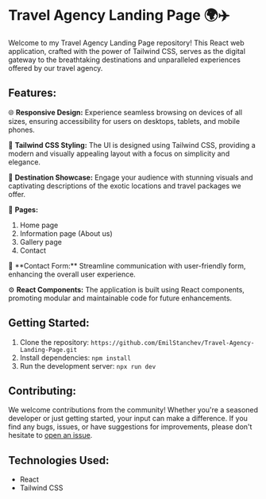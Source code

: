 # Travel Agency Landing Page 🌍✈️

Welcome to my Travel Agency Landing Page repository! This React web application, crafted with the power of Tailwind CSS, serves as the digital gateway to the breathtaking destinations and unparalleled experiences offered by our travel agency.

## Features:

🌐 **Responsive Design:** Experience seamless browsing on devices of all sizes, ensuring accessibility for users on desktops, tablets, and mobile phones.

🎨 **Tailwind CSS Styling:** The UI is designed using Tailwind CSS, providing a modern and visually appealing layout with a focus on simplicity and elegance.

💼 **Destination Showcase:** Engage your audience with stunning visuals and captivating descriptions of the exotic locations and travel packages we offer.

📅 **Pages:**
<ol>
<li>Home page</li>
<li>Information page (About us)</li>
<li>Gallery page</li>
<li>Contact</li>

</ol>
📱 **Contact Form:** Streamline communication with user-friendly form, enhancing the overall user experience.

⚙️ **React Components:** The application is built using React components, promoting modular and maintainable code for future enhancements.

## Getting Started:

1. Clone the repository: `https://github.com/EmilStanchev/Travel-Agency-Landing-Page.git`
2. Install dependencies: `npm install`
3. Run the development server: `npx run dev`

## Contributing:

We welcome contributions from the community! Whether you're a seasoned developer or just getting started, your input can make a difference. If you find any bugs, issues, or have suggestions for improvements, please don't hesitate to [open an issue](https://github.com/EmilStanchev/travel-agency-landing-page/issues). 

## Technologies Used:

- React
- Tailwind CSS

